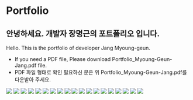 # Portfolio
 
## 안녕하세요. 개발자 장명근의 포트폴리오 입니다.<br/>
Hello. This is the portfolio of developer Jang Myoung-geun.
- If you need a PDF file, Please download Portfolio_Myoung-Geun-Jang.pdf file.
- PDF 파일 형태로 확인 필요하신 분은 위 Portfolio_Myoung-Geun-Jang.pdf를 다운받아 주세요.

<img src="./img/001.png">
<img src="./img/002.png">
<img src="./img/003.png">
<img src="./img/004.png">
<img src="./img/005.png">
<img src="./img/006.png">
<img src="./img/007.png">
<img src="./img/008.png">
<img src="./img/009.png">
<img src="./img/010.png">
<img src="./img/011.png">
<img src="./img/012.png">
<img src="./img/013.png">
<img src="./img/014.png">
<img src="./img/015.png">
<img src="./img/016.png">
<img src="./img/017.png">
<img src="./img/018.jpg">
<img src="./img/019.png">
